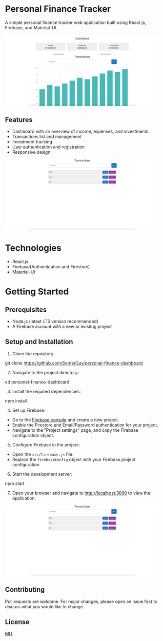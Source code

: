 # Personal Finance Tracker

A simple personal finance tracker web application built using React.js, Firebase, and Material-UI.

![Dashboard](./public/images/Dashboard.png)

## Features

- Dashboard with an overview of income, expenses, and investments
- Transactions list and management
- Investment tracking
- User authentication and registration
- Responsive design

![Transactions](./public/images/Transactions.png)

# Technologies

- React.js
- Firebase(Authentication and Firestore)
- Material-UI

# Getting Started

## Prerequisites

- Node.js (latest LTS version recommended)
- A Firebase account with a new or existing project

## Setup and Installation

1. Clone the repository:

git clone https://github.com/SomarGuy/personal-finance-dashboard


2. Navigate to the project directory:

cd personal-finance-dashboard


3. Install the required dependencies:

npm install


4. Set up Firebase:

- Go to the [Firebase console](https://console.firebase.google.com/) and create a new project.
- Enable the Firestore and Email/Password authentication for your project.
- Navigate to the "Project settings" page, and copy the Firebase configuration object.

5. Configure Firebase in the project:

- Open the `src/firebase.js` file.
- Replace the `firebaseConfig` object with your Firebase project configuration.

6. Start the development server:

npm start


7. Open your browser and navigate to [http://localhost:3000](http://localhost:3000) to view the application.

![Investments](./public/images/Investments.png)

## Contributing

Pull requests are welcome. For major changes, please open an issue first to discuss what you would like to change.

## License

[MIT](https://choosealicense.com/licenses/mit/)

